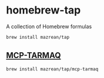 # homebrew-tap

A collection of Homebrew formulas
```bash
brew install mazrean/tap
```

## [MCP-TARMAQ](https://github.com/mazrean/mcp-tarmaq)

```bash
brew install mazrean/tap/mcp-tarmaq
```
